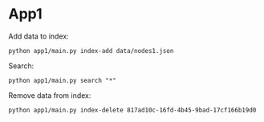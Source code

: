 # App1

Add data to index:

    python app1/main.py index-add data/nodes1.json


Search:

    python app1/main.py search "*"


Remove data from index:

    python app1/main.py index-delete 817ad10c-16fd-4b45-9bad-17cf166b19d0
